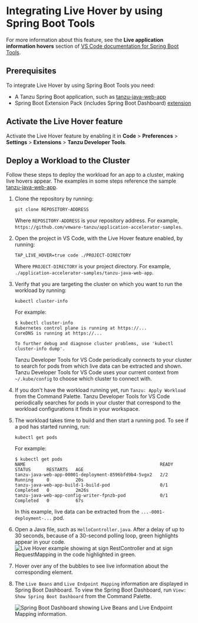 # Integrating Live Hover by using Spring Boot Tools

For more information about this feature, see the **Live application information hovers** section of
[VS Code documentation for Spring Boot Tools](https://marketplace.visualstudio.com/items?itemName=Pivotal.vscode-spring-boot).

## <a id="prerequisites"></a> Prerequisites

To integrate Live Hover by using Spring Boot Tools you need:

- A Tanzu Spring Boot application, such as
[tanzu-java-web-app](https://github.com/vmware-tanzu/application-accelerator-samples/tree/main/tanzu-java-web-app)
- Spring Boot Extension Pack (includes Spring Boot Dashboard)
[extension](https://marketplace.visualstudio.com/items?itemName=Pivotal.vscode-boot-dev-pack)

## <a id="activate-feature"></a> Activate the Live Hover feature

Activate the Live Hover feature by enabling it in
**Code** > **Preferences** > **Settings** > **Extensions** > **Tanzu Developer Tools**.

## <a id="deploy-workload"></a> Deploy a Workload to the Cluster

Follow these steps to deploy the workload for an app to a cluster, making live hovers appear.
The examples in some steps reference the sample
[tanzu-java-web-app](https://github.com/vmware-tanzu/application-accelerator-samples/tree/main/tanzu-java-web-app).

1. Clone the repository by running:

    ```console
    git clone REPOSITORY-ADDRESS
    ```

    Where `REPOSITORY-ADDRESS` is your repository address.
    For example, `https://github.com/vmware-tanzu/application-accelerator-samples`.

1. Open the project in VS Code, with the Live Hover feature enabled, by running:

    ```console
    TAP_LIVE_HOVER=true code ./PROJECT-DIRECTORY
    ```

    Where `PROJECT-DIRECTORY` is your project directory.
    For example, `./application-accelerator-samples/tanzu-java-web-app`.

1. Verify that you are targeting the cluster on which you want to run the workload by running:

    ```console
    kubectl cluster-info
    ```

    For example:

    ```console
    $ kubectl cluster-info
    Kubernetes control plane is running at https://...
    CoreDNS is running at https://...

    To further debug and diagnose cluster problems, use 'kubectl cluster-info dump'.
    ```

    Tanzu Developer Tools for VS Code periodically connects to your cluster to search for pods from
    which live data can be extracted and shown.
    Tanzu Developer Tools for VS Code uses your current context from `~/.kube/config` to choose
    which cluster to connect with.

1. If you don't have the workload running yet, run `Tanzu: Apply Workload` from the Command Palette.
Tanzu Developer Tools for VS Code periodically searches for pods in your cluster that correspond to
the workload configurations it finds in your workspace.

1. The workload takes time to build and then start a running pod. To see if a pod has started running,
run:

    ```console
    kubectl get pods
    ```

    For example:

    ```console
    $ kubectl get pods
    NAME                                                   READY   STATUS      RESTARTS   AGE
    tanzu-java-web-app-00001-deployment-8596bfd9b4-5vgx2   2/2     Running     0          20s
    tanzu-java-web-app-build-1-build-pod                   0/1     Completed   0          2m26s
    tanzu-java-web-app-config-writer-fpnzb-pod             0/1     Completed   0          67s
    ```

    In this example, live data can be extracted from the `...-0001-deployment-...` pod.

1. Open a Java file, such as `HelloController.java`.
After a delay of up to 30 seconds, because of a 30-second polling loop, green highlights appear in
your code.
![Live Hover example showing at sign RestController and at sign RequestMapping in the code highlighted in green.](../images/vscode-live-hover-example.png)

1. Hover over any of the bubbles to see live information about the corresponding element.

1. The `Live Beans` and `Live Endpoint Mapping` information are displayed in Spring Boot Dashboard.
   To view the Spring Boot Dashboard, run `View: Show Spring Boot Dashboard` from the Command Palette.

   ![Spring Boot Dashboard showing Live Beans and Live Endpoint Mapping information.](../images/vscode-beansmapping-example.png)